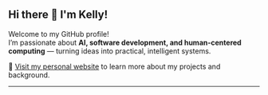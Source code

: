 ## Hi there 👋 I'm Kelly!

Welcome to my GitHub profile!  
I’m passionate about **AI, software development, and human-centered computing** — turning ideas into practical, intelligent systems.

🔗 [Visit my personal website](https://kellyshih1.github.io/) to learn more about my projects and background.  

---

